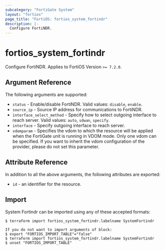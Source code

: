 ```yaml
---
subcategory: "FortiGate System"
layout: "fortios"
page_title: "FortiOS: fortios_system_fortindr"
description: |-
  Configure FortiNDR.
---
```


# fortios_system_fortindr
Configure FortiNDR. Applies to FortiOS Version `>= 7.2.0`.

## Argument Reference

The following arguments are supported:

* `status` - Enable/disable FortiNDR. Valid values: `disable`, `enable`.
* `source_ip` - Source IP address for communications to FortiNDR.
* `interface_select_method` - Specify how to select outgoing interface to reach server. Valid values: `auto`, `sdwan`, `specify`.
* `interface` - Specify outgoing interface to reach server.
* `vdomparam` - Specifies the vdom to which the resource will be applied when the FortiGate unit is running in VDOM mode. Only one vdom can be specified. If you want to inherit the vdom configuration of the provider, please do not set this parameter.


## Attribute Reference

In addition to all the above arguments, the following attributes are exported:
* `id` - an identifier for the resource.

## Import

System Fortindr can be imported using any of these accepted formats:
```
$ terraform import fortios_system_fortindr.labelname SystemFortindr

If you do not want to import arguments of block:
$ export "FORTIOS_IMPORT_TABLE"="false"
$ terraform import fortios_system_fortindr.labelname SystemFortindr
$ unset "FORTIOS_IMPORT_TABLE"
```
